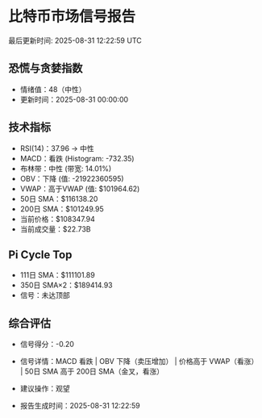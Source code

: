# 比特币市场信号报告

最后更新时间: 2025-08-31 12:22:59 UTC

## 恐慌与贪婪指数
- 情绪值：48（中性）
- 更新时间：2025-08-31 00:00:00

## 技术指标
- RSI(14)：37.96 → 中性
- MACD：看跌 (Histogram: -732.35)
- 布林带：中性 (带宽: 14.01%)
- OBV：下降 (值: -21922360595)
- VWAP：高于VWAP (值: $101964.62)
- 50日 SMA：$116138.20
- 200日 SMA：$101249.95
- 当前价格：$108347.94
- 当前成交量：$22.73B

## Pi Cycle Top
- 111日 SMA：$111101.89
- 350日 SMA×2：$189414.93
- 信号：未达顶部

## 综合评估
- 信号得分：-0.20
- 信号详情：MACD 看跌 | OBV 下降（卖压增加） | 价格高于 VWAP（看涨） | 50日 SMA 高于 200日 SMA（金叉，看涨）
- 建议操作：观望

- 报告生成时间：2025-08-31 12:22:59
